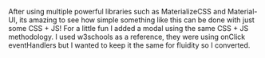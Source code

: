After using multiple powerful libraries such as MaterializeCSS and Material-UI, its amazing to see how simple something like this can be done with just some CSS + JS! For a little fun I added a modal using the same CSS + JS methodology. I used w3schools as a reference, they were using onClick eventHandlers but I wanted to keep it the same for fluidity so I converted.